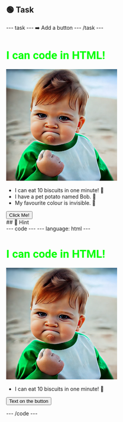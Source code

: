 <h2 class="c-project-heading--task">🟢 Task</h2>
--- task ---
➡️ Add a button
--- /task ---

<h1 style="color: lime; 
          font-size: 30px; 
          font-family: Roboto;">
    I can code in HTML!
</h1>
<img src="images/success.webp" width="300"/>
<ul>
  <li>I can eat 10 biscuits in one minute! 🍪</li>
  <li>I have a pet potato named Bob. 🥔</li>
  <li>My favourite colour is invisible. 🎨</li>
</ul>
<button onclick="alert('You are now officially awesome! 🎉')">Click Me!</button>


<div class="c-project-callout c-project-callout--tip">
## 👀 Hint 

<div class="c-project-code">
--- code ---
---
language: html
---
<h1 style="color: lime; 
          font-size: 30px; 
          font-family: Roboto;">
    I can code in HTML!
</h1>
<img src="images/success.webp" width="300"/>
<ul>
  <li>I can eat 10 biscuits in one minute! 🍪</li>
</ul>
<button onclick="alert('Your message here 🎉')">Text on the button</button>

--- /code ---
</div>
